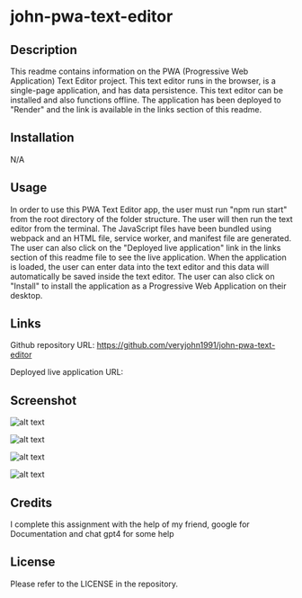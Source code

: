 # john-pwa-text-editor

## Description

This readme contains information on the PWA (Progressive Web Application) Text Editor project. This text editor runs in the browser, is a single-page application, and has data persistence. This text editor can be installed and also functions offline. The application has been deployed to "Render" and the link is available in the links section of this readme.

## Installation

N/A

## Usage

In order to use this PWA Text Editor app, the user must run "npm run start" from the root directory of the folder structure. The user will then run the text editor from the terminal. The JavaScript files have been bundled using webpack and an HTML file, service worker, and manifest file are generated. The user can also click on the "Deployed live application" link in the links section of this readme file to see the live application. When the application is loaded, the user can enter data into the text editor and this data will automatically be saved inside the text editor. The user can also click on "Install" to install the application as a Progressive Web Application on their desktop. 

## Links


Github repository URL:  https://github.com/veryjohn1991/john-pwa-text-editor <br>


Deployed live application URL: 

## Screenshot

![alt text](pwa-text-editor-hi3t.onrender.com_.png)


![alt text](<Screenshot 2024-02-18 151937.png>)


![alt text](<Screenshot 2024-02-18 152122-1.png>)


![alt text](<Screenshot 2024-02-18 152302.png>)


## Credits
  I complete this assignment with the help of my friend, google for Documentation and chat gpt4 for some help

## License

Please refer to the LICENSE in the repository.

